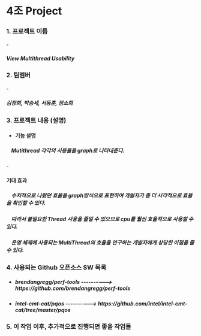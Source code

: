 # 4조 Project
<H3>1. 프로젝트 이름</H3>
- <H5>View Multithread Usability</H5>

<H3>2. 팀멤버</H3>
- <H5>김창희, 박승세, 서동훈, 정소희</H5>

<H3>3. 프로젝트 내용 (설명)</H3>

- <H4>기능 설명</H4>
<H5>&nbsp;&nbsp;&nbsp;&nbsp;Mutithread 각각의 사용율을 graph로 나타내준다.</H5>
- <H4>기대 효과</H4>
<H5>&nbsp;&nbsp;&nbsp;&nbsp;수치적으로 나왔던 효율을 graph방식으로 표현하여 개발자가 좀 더 시각적으로 효율을 확인할 수 있다. 
<H5>&nbsp;&nbsp;&nbsp;&nbsp;따라서 불필요한 Thread 사용을 줄일 수 있으므로 cpu를 훨씬 효율적으로 사용할 수 있다.
<H5>&nbsp;&nbsp;&nbsp;&nbsp;운영 체제에 사용되는 MultiThread의 효율을 연구하는 개발자에게 상당한 이점을 줄 수 있다.</H5>




<H3>4. 사용되는 Github 오픈소스 SW 목록</H3>

- <H5> brendangregg/perf-tools ----------> https://github.com/brendangregg/perf-tools
- <H5> intel-cmt-cat/pqos ----------> https://github.com/intel/intel-cmt-cat/tree/master/pqos

<H3>5. 이 작업 이후, 추가적으로 진행되면 좋을 작업들</H3>
